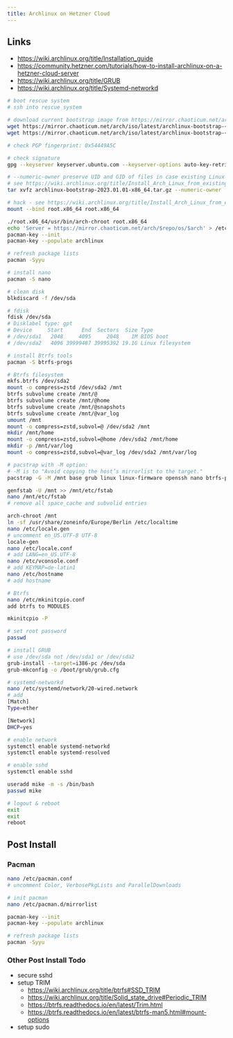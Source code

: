 ```yaml
---
title: Archlinux on Hetzner Cloud
---
```


## Links
- https://wiki.archlinux.org/title/Installation_guide
- https://community.hetzner.com/tutorials/how-to-install-archlinux-on-a-hetzner-cloud-server
- https://wiki.archlinux.org/title/GRUB
- https://wiki.archlinux.org/title/Systemd-networkd

```bash
# boot rescue system
# ssh into rescue system

# download current bootstrap image from https://mirror.chaoticum.net/arch/iso/latest/
wget https://mirror.chaoticum.net/arch/iso/latest/archlinux-bootstrap-<date>-x86_64.tar.gz
wget https://mirror.chaoticum.net/arch/iso/latest/archlinux-bootstrap-<date>-x86_64.tar.gz.sig

# check PGP fingerprint: 0x54449A5C

# check signature
gpg --keyserver keyserver.ubuntu.com --keyserver-options auto-key-retrieve --verify archlinux-bootstrap-<date>-x86_64.tar.gz.sig

# --numeric-owner preserve UID and GID of files in case existing Linux system uses different numbers than Arch
# see https://wiki.archlinux.org/title/Install_Arch_Linux_from_existing_Linux#Method_A:_Using_the_bootstrap_tarball_(recommended)
tar xvfz archlinux-bootstrap-2023.01.01-x86_64.tar.gz --numeric-owner

# hack - see https://wiki.archlinux.org/title/Install_Arch_Linux_from_existing_Linux#Downloading_basic_tools
mount --bind root.x86_64 root.x86_64

./root.x86_64/usr/bin/arch-chroot root.x86_64
echo 'Server = https://mirror.chaoticum.net/arch/$repo/os/$arch' > /etc/pacman.d/mirrorlist
pacman-key --init
pacman-key --populate archlinux

# refresh package lists
pacman -Syyu

# install nano
pacman -S nano

# clean disk
blkdiscard -f /dev/sda

# fdisk
fdisk /dev/sda
# Disklabel type: gpt
# Device     Start      End  Sectors  Size Type
# /dev/sda1   2048     4095     2048    1M BIOS boot
# /dev/sda2   4096 39999487 39995392 19.1G Linux filesystem

# install Btrfs tools
pacman -S btrfs-progs

# Btrfs filesystem
mkfs.btrfs /dev/sda2
mount -o compress=zstd /dev/sda2 /mnt
btrfs subvolume create /mnt/@
btrfs subvolume create /mnt/@home
btrfs subvolume create /mnt/@snapshots
btrfs subvolume create /mnt/@var_log
umount /mnt
mount -o compress=zstd,subvol=@ /dev/sda2 /mnt
mkdir /mnt/home
mount -o compress=zstd,subvol=@home /dev/sda2 /mnt/home
mkdir -p /mnt/var/log 
mount -o compress=zstd,subvol=@var_log /dev/sda2 /mnt/var/log

# pacstrap with -M option:
# -M is to "Avoid copying the host’s mirrorlist to the target."
pacstrap -G -M /mnt base grub linux linux-firmware openssh nano btrfs-progs

genfstab -U /mnt >> /mnt/etc/fstab
nano /mnt/etc/fstab
# remove all space_cache and subvolid entries

arch-chroot /mnt
ln -sf /usr/share/zoneinfo/Europe/Berlin /etc/localtime
nano /etc/locale.gen
# uncomment en_US.UTF-8 UTF-8
locale-gen
nano /etc/locale.conf
# add LANG=en_US.UTF-8
nano /etc/vconsole.conf
# add KEYMAP=de-latin1
nano /etc/hostname
# add hostname

# Btrfs
nano /etc/mkinitcpio.conf
add btrfs to MODULES

mkinitcpio -P

# set root password
passwd

# install GRUB
# use /dev/sda not /dev/sda1 or /dev/sda2
grub-install --target=i386-pc /dev/sda
grub-mkconfig -o /boot/grub/grub.cfg

# systemd-networkd
nano /etc/systemd/network/20-wired.network
# add
[Match]
Type=ether

[Network]
DHCP=yes

# enable network
systemctl enable systemd-networkd
systemctl enable systemd-resolved

# enable sshd
systemctl enable sshd

useradd mike -m -s /bin/bash
passwd mike

# logout & reboot
exit
exit
reboot
```

## Post Install

### Pacman
```bash
nano /etc/pacman.conf 
# uncomment Color, VerbosePkgLists and ParallelDownloads

# init pacman
nano /etc/pacman.d/mirrorlist

pacman-key --init
pacman-key --populate archlinux

# refresh package lists
pacman -Syyu
```

### Other Post Install Todo
- secure sshd
- setup TRIM
  - https://wiki.archlinux.org/title/btrfs#SSD_TRIM
  - https://wiki.archlinux.org/title/Solid_state_drive#Periodic_TRIM
  - https://btrfs.readthedocs.io/en/latest/Trim.html
  - https://btrfs.readthedocs.io/en/latest/btrfs-man5.html#mount-options
- setup sudo
